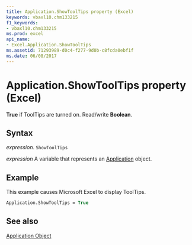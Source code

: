 ```yaml
---
title: Application.ShowToolTips property (Excel)
keywords: vbaxl10.chm133215
f1_keywords:
- vbaxl10.chm133215
ms.prod: excel
api_name:
- Excel.Application.ShowToolTips
ms.assetid: 71293989-d0c4-f277-9d0b-c8fcda0ebf1f
ms.date: 06/08/2017
---
```



# Application.ShowToolTips property (Excel)

 **True** if ToolTips are turned on. Read/write **Boolean**.


## Syntax

_expression_. `ShowToolTips`

_expression_ A variable that represents an [Application](Excel.Application-graph-property.md) object.


## Example

This example causes Microsoft Excel to display ToolTips.


```vb
Application.ShowToolTips = True
```


## See also


[Application Object](Excel.Application(object).md)

